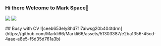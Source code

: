 ### Hi there Welcome to Mark Space👋
<p>
<img src="https://img.shields.io/static/v1?label=Program&message=Java&color=blue"/>
<a href="https://brolab.top"><img src="https://img.shields.io/static/v1?label=Blog&message=Blog&color=red"/></a>
</p>
## Busy with CV
![ceeb653ely8hd71i7aiwsg20b404tdrm](https://github.com/Markli66/Markli66/assets/51303387/e2ba1356-45cd-4aae-a8e5-f5d35d761a3b)

